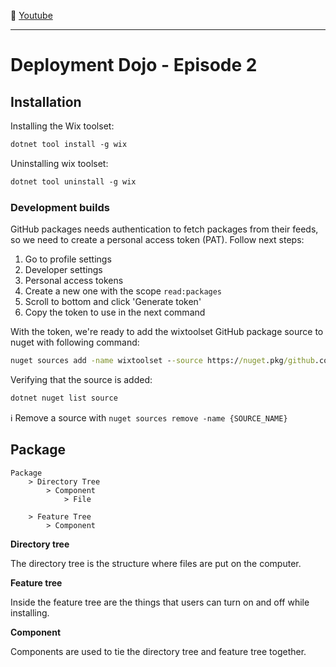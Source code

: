 :movie_camera: [Youtube](https://www.youtube.com/watch?v=Q5uHgUdqAeY)

<hr/>

# Deployment Dojo - Episode 2

## Installation

Installing the Wix toolset: 

```ps
dotnet tool install -g wix
```

Uninstalling wix toolset:

```ps
dotnet tool uninstall -g wix
```

### Development builds


GitHub packages needs authentication to fetch packages from their feeds, so we need to create a personal access token (PAT). Follow next steps:

1. Go to profile settings
2. Developer settings
3. Personal access tokens
4. Create a new one with the scope `read:packages`
5. Scroll to bottom and click 'Generate token'
6. Copy the token to use in the next command

With the token, we're ready to add the wixtoolset GitHub package source to nuget with following command:

```cmd
nuget sources add -name wixtoolset --source https://nuget.pkg/github.com/wixtoolset/index.json --username {GITHUB_USERNAME} --password {PERSONAL_ACCESS_TOKEN}
```

Verifying that the source is added: 

```ps
dotnet nuget list source
```

:information_source: Remove a source with `nuget sources remove -name {SOURCE_NAME}`

## Package

```
Package
    > Directory Tree
        > Component
            > File
    
    > Feature Tree
        > Component
```

**Directory tree**

The directory tree is the structure where files are put on the computer.

**Feature tree**

Inside the feature tree are the things that users can turn on and off while installing.

**Component**

Components are used to tie the directory tree and feature tree together.